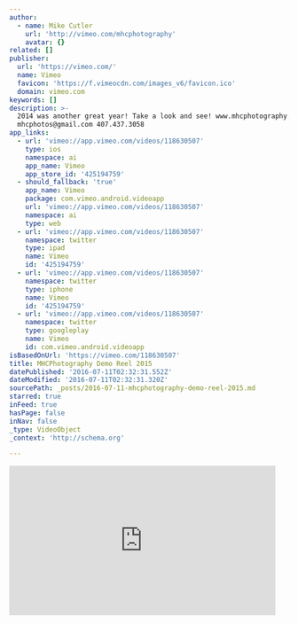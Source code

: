 ```yaml
---
author:
  - name: Mike Cutler
    url: 'http://vimeo.com/mhcphotography'
    avatar: {}
related: []
publisher:
  url: 'https://vimeo.com/'
  name: Vimeo
  favicon: 'https://f.vimeocdn.com/images_v6/favicon.ico'
  domain: vimeo.com
keywords: []
description: >-
  2014 was another great year! Take a look and see! www.mhcphotography.com
  mhcphotos@gmail.com 407.437.3058
app_links:
  - url: 'vimeo://app.vimeo.com/videos/118630507'
    type: ios
    namespace: ai
    app_name: Vimeo
    app_store_id: '425194759'
  - should_fallback: 'true'
    app_name: Vimeo
    package: com.vimeo.android.videoapp
    url: 'vimeo://app.vimeo.com/videos/118630507'
    namespace: ai
    type: web
  - url: 'vimeo://app.vimeo.com/videos/118630507'
    namespace: twitter
    type: ipad
    name: Vimeo
    id: '425194759'
  - url: 'vimeo://app.vimeo.com/videos/118630507'
    namespace: twitter
    type: iphone
    name: Vimeo
    id: '425194759'
  - url: 'vimeo://app.vimeo.com/videos/118630507'
    namespace: twitter
    type: googleplay
    name: Vimeo
    id: com.vimeo.android.videoapp
isBasedOnUrl: 'https://vimeo.com/118630507'
title: MHCPhotography Demo Reel 2015
datePublished: '2016-07-11T02:32:31.552Z'
dateModified: '2016-07-11T02:32:31.320Z'
sourcePath: _posts/2016-07-11-mhcphotography-demo-reel-2015.md
starred: true
inFeed: true
hasPage: false
inNav: false
_type: VideoObject
_context: 'http://schema.org'

---
```

<iframe src="https://cdn.embedly.com/widgets/media.html?src=https%3A%2F%2Fplayer.vimeo.com%2Fvideo%2F118630507&amp;url=https%3A%2F%2Fvimeo.com%2F118630507&amp;image=http%3A%2F%2Fi.vimeocdn.com%2Fvideo%2F505748227_295x166.jpg&amp;key=b7d04c9b404c499eba89ee7072e1c4f7&amp;type=text%2Fhtml&amp;schema=vimeo" width="480" height="270" scrolling="no" frameborder="0" allowfullscreen="" style=""></iframe>